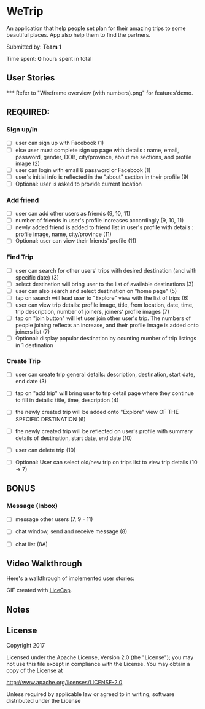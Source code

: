 # WeTrip
An application that help people set plan for their amazing trips to some beautiful places. App also help them to find the partners.

Submitted by: **Team 1**

Time spent: **0** hours spent in total

## User Stories

*** Refer to "Wireframe overview (with numbers).png" for features'demo.
  
## REQUIRED: 

### Sign up/in
* [ ] user can sign up with Facebook (1) 
* [ ] else user must complete sign up page with details : name, email, password, gender, DOB, city/province, about me sections, and profile image (2) 
* [ ] user can login with email & password or Facebook (1) 
* [ ] user's initial info is reflected in the "about" section in their profile (9) 
* [ ] Optional: user is asked to provide current location

### Add friend
* [ ]	user can add other users as friends (9, 10, 11) 
* [ ]	number of friends in user's profile increases accordingly (9, 10, 11) 
* [ ]	newly added friend is added to friend list in user's profile with details : profile image, name, city/province (11)
* [ ]	Optional: user can view their friends' profile (11)

### Find Trip
* [ ]	user can search for other users' trips with desired destination (and with specific date) (3)
* [ ]	select destination will bring user to the list of available destinations (3)
* [ ]	user can also search and select destination on "home page" (5)
* [ ]	tap on search will lead user to "Explore" view with the list of trips (6)
* [ ]	user can view trip details: profile image, title, from location, date, time, trip description, number of joiners, joiners' profile images (7)
* [ ]	tap on "join button" will let user join other user's trip. The numbers of people joining reflects an increase, and their profile image is added onto joiners list (7)
* [ ]	Optional: display popular destination by counting number of trip listings in 1 destination

### Create Trip
* [ ]	user can create trip general details: description, destination, start date, end date (3)
* [ ]	tap on "add trip" will bring user to trip detail page where they continue to fill in details: title, time, description (4)
* [ ]	the newly created trip will be added onto "Explore" view OF THE SPECIFIC DESTINATION (6)
* [ ]	the newly created trip will be reflected on user's profile with summary details of destination, start date, end date (10)
* [ ]	user can delete trip  (10)
* [ ]	Optional: User can select old/new trip on trips list to view trip details (10 -> 7)


## BONUS

### Message (Inbox)

* [ ]	message other users (7, 9 - 11)
* [ ]	chat window, send and receive message (8)
* [ ]	chat list (8A)



## Video Walkthrough

Here's a walkthrough of implemented user stories:



GIF created with [LiceCap](http://www.cockos.com/licecap/).

## Notes

## License

Copyright 2017

Licensed under the Apache License, Version 2.0 (the "License");
you may not use this file except in compliance with the License.
You may obtain a copy of the License at

http://www.apache.org/licenses/LICENSE-2.0

Unless required by applicable law or agreed to in writing, software
distributed under the License 
